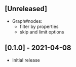 ## [Unreleased]

- Graph#nodes:
    - filter by properties
    - skip and limit options

## [0.1.0] - 2021-04-08

- Initial release

